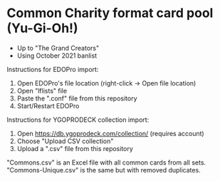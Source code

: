 # Common Charity format card pool (Yu-Gi-Oh!)

- Up to "The Grand Creators"
- Using October 2021 banlist


Instructions for EDOPro import:
1) Open EDOPro's file location (right-click -> Open file location)
2) Open "lflists" file
3) Paste the ".conf" file from this repository
4) Start/Restart EDOPro


Instructions for YGOPRODECK collection import:
1) Open https://db.ygoprodeck.com/collection/ (requires account)
2) Choose "Upload CSV collection"
3) Upload a ".csv" file from this repository

"Commons.csv" is an Excel file with all common cards from all sets.
"Commons-Unique.csv" is the same but with removed duplicates.
